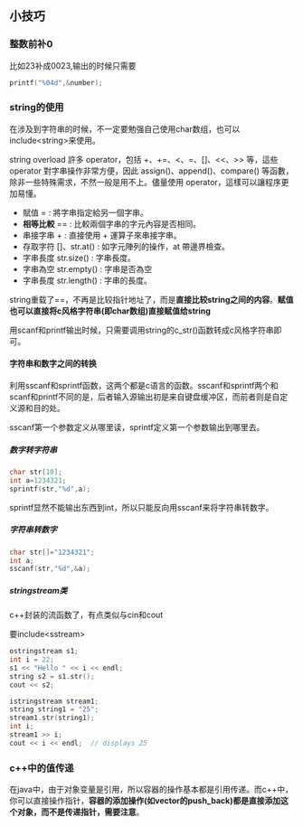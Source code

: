 ## 小技巧

### 整数前补0
比如23补成0023,输出的时候只需要

``` c++
printf("%04d",&number);
```

### string的使用
在涉及到字符串的时候，不一定要勉强自己使用char数组，也可以include\<string\>来使用。

string overload 許多 operator，包括 +、+=、<、=、[]、<<、>> 等，這些 operator 對字串操作非常方便，因此 assign()、append()、compare() 等函數，除非一些特殊需求，不然一般是用不上。儘量使用 operator，這樣可以讓程序更加易懂。

 - 賦值 = : 將字串指定給另一個字串。
 - **相等比較** == : 比較兩個字串的字元內容是否相同。
 - 串接字串 + : 直接使用 + 運算子來串接字串。
 - 存取字符 []、str.at() : 如字元陣列的操作，at 帶邊界檢查。
 - 字串長度 str.size() : 字串長度。
 - 字串為空 str.empty() : 字串是否為空
 - 字串長度 str.length() : 字串的長度。

string重载了==，不再是比较指针地址了，而是**直接比较string之间的内容**。**赋值也可以直接将c风格字符串(即char数组)直接赋值给string**

用scanf和printf输出时候，只需要调用string的c_str()函数转成c风格字符串即可。

#### 字符串和数字之间的转换

利用sscanf和sprintf函数，这两个都是c语言的函数。sscanf和sprintf两个和scanf和printf不同的是，后者输入源输出初是来自键盘缓冲区，而前者则是自定义源和目的处。

sscanf第一个参数定义从哪里读，sprintf定义第一个参数输出到哪里去。

##### 数字转字符串

``` c++
char str[10];
int a=1234321;
sprintf(str,"%d",a);
```

sprintf显然不能输出东西到int，所以只能反向用sscanf来将字符串转数字。

##### 字符串转数字

``` c++
char str[]="1234321";
int a;
sscanf(str,"%d",&a);
```

##### stringstream类
c++封装的流函数了，有点类似与cin和cout

要include\<sstream\>

``` c++
ostringstream s1;
int i = 22;
s1 << "Hello " << i << endl;
string s2 = s1.str();
cout << s2;

istringstream stream1;
string string1 = "25";
stream1.str(string1);
int i;
stream1 >> i;
cout << i << endl;  // displays 25
```

### c++中的值传递
在java中，由于对象变量是引用，所以容器的操作基本都是引用传递。而c++中，你可以直接操作指针，**容器的添加操作(如vector的push_back)都是直接添加这个对象，而不是传递指针，需要注意**。
